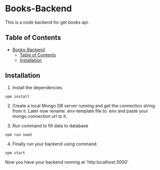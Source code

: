 # Books-Backend

This is a node backend for get books api.

## Table of Contents

- [Books-Backend](#books-backend)
  - [Table of Contents](#table-of-contents)
  - [Installation](#installation)

## Installation

1. Install the dependencies

```shell
npm install
```

2. Create a local Mongo DB server running and get the connection string from it. Later now rename .env-template file to .env and paste your mongo connection url to it.

3. Run command to fill data to database

```shell
npm run seed
```

4. Finally run your backend using command:

```shell
npm start
```

Now you have your backend running at 'http:localhost:3000'
